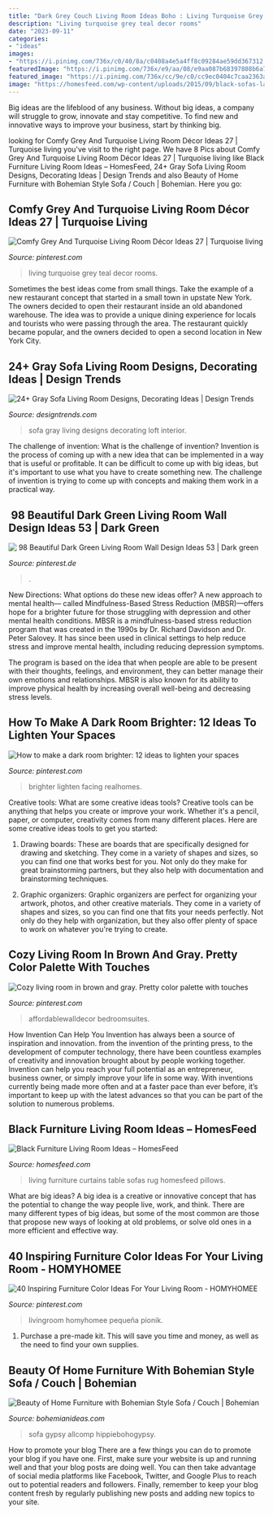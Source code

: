 ```yaml
---
title: "Dark Grey Couch Living Room Ideas Boho : Living Turquoise Grey Teal Decor Rooms"
description: "Living turquoise grey teal decor rooms"
date: "2023-09-11"
categories:
- "ideas"
images:
- "https://i.pinimg.com/736x/c0/40/8a/c0408a4e5a4ff8c09284ae59dd367312.jpg"
featuredImage: "https://i.pinimg.com/736x/e9/aa/08/e9aa087b68397808b6a78d362d8c83d5.jpg"
featured_image: "https://i.pinimg.com/736x/cc/9e/c0/cc9ec0404c7caa2363ab88a712729959.jpg"
image: "https://homesfeed.com/wp-content/uploads/2015/09/black-sofas-lamps-pillows-table-rug-curtains-clock.jpg"
---
```



Big ideas are the lifeblood of any business. Without big ideas, a company will struggle to grow, innovate and stay competitive. To find new and innovative ways to improve your business, start by thinking big.

	

		
looking for Comfy Grey And Turquoise Living Room Décor Ideas 27 | Turquoise living you've visit to the right page. We have 8 Pics about Comfy Grey And Turquoise Living Room Décor Ideas 27 | Turquoise living like Black Furniture Living Room Ideas – HomesFeed, 24+ Gray Sofa Living Room Designs, Decorating Ideas | Design Trends and also Beauty of Home Furniture with Bohemian Style Sofa / Couch | Bohemian. Here you go:
		
    
## Comfy Grey And Turquoise Living Room Décor Ideas 27 | Turquoise Living

<img loading=lazy src="https://i.pinimg.com/736x/c0/40/8a/c0408a4e5a4ff8c09284ae59dd367312.jpg" onerror="this.onerror=null;this.src='https://tse4.mm.bing.net/th?id=OIP.4RAIZBJGCPc38oMIW1aYIgHaIQ&amp;pid=15.1';" alt="Comfy Grey And Turquoise Living Room Décor Ideas 27 | Turquoise living">

_Source: pinterest.com_

>living turquoise grey teal decor rooms. 

	

Sometimes the best ideas come from small things. Take the example of a new restaurant concept that started in a small town in upstate New York. The owners decided to open their restaurant inside an old abandoned warehouse. The idea was to provide a unique dining experience for locals and tourists who were passing through the area. The restaurant quickly became popular, and the owners decided to open a second location in New York City.

    
## 24+ Gray Sofa Living Room Designs, Decorating Ideas | Design Trends

<img loading=lazy src="https://images.designtrends.com/wp-content/uploads/2016/03/15094218/Loft-Gray-Sofa-Designs.jpg" onerror="this.onerror=null;this.src='https://tse3.mm.bing.net/th?id=OIP.iH3ecwpZR_12wQODGafByAHaFu&amp;pid=15.1';" alt="24+ Gray Sofa Living Room Designs, Decorating Ideas | Design Trends">

_Source: designtrends.com_

>sofa gray living designs decorating loft interior. 

	

The challenge of invention: What is the challenge of invention?
Invention is the process of coming up with a new idea that can be implemented in a way that is useful or profitable. It can be difficult to come up with big ideas, but it's important to use what you have to create something new. The challenge of invention is trying to come up with concepts and making them work in a practical way.

    
## ️ 98 Beautiful Dark Green Living Room Wall Design Ideas 53 | Dark Green

<img loading=lazy src="https://i.pinimg.com/736x/23/ec/3d/23ec3d5223c8b5476b1d8f3e925a7ccf.jpg" onerror="this.onerror=null;this.src='https://tse1.mm.bing.net/th?id=OIP.-p2YmCzux9lGqNYKoEQloAHaJm&amp;pid=15.1';" alt="️ 98 Beautiful Dark Green Living Room Wall Design Ideas 53 | Dark green">

_Source: pinterest.de_

>. 

	

New Directions: What options do these new ideas offer?
A new approach to mental health— called Mindfulness-Based Stress Reduction (MBSR)—offers hope for a brighter future for those struggling with depression and other mental health conditions.
MBSR is a mindfulness-based stress reduction program that was created in the 1990s by Dr. Richard Davidson and Dr. Peter Salovey. It has since been used in clinical settings to help reduce stress and improve mental health, including reducing depression symptoms.

The program is based on the idea that when people are able to be present with their thoughts, feelings, and environment, they can better manage their own emotions and relationships. MBSR is also known for its ability to improve physical health by increasing overall well-being and decreasing stress levels.

    
## How To Make A Dark Room Brighter: 12 Ideas To Lighten Your Spaces

<img loading=lazy src="https://i.pinimg.com/736x/01/bf/9c/01bf9c5759be13c5783ac47980f62fb3.jpg" onerror="this.onerror=null;this.src='https://tse3.mm.bing.net/th?id=OIP.ZB-KgNwcK9Gm_1b0pvVxQQHaJ4&amp;pid=15.1';" alt="How to make a dark room brighter: 12 ideas to lighten your spaces">

_Source: pinterest.com_

>brighter lighten facing realhomes. 

	

Creative tools: What are some creative ideas tools?
Creative tools can be anything that helps you create or improve your work. Whether it's a pencil, paper, or computer, creativity comes from many different places. Here are some creative ideas tools to get you started:
1. Drawing boards: These are boards that are specifically designed for drawing and sketching. They come in a variety of shapes and sizes, so you can find one that works best for you. Not only do they make for great brainstorming partners, but they also help with documentation and brainstorming techniques.

2. Graphic organizers: Graphic organizers are perfect for organizing your artwork, photos, and other creative materials. They come in a variety of shapes and sizes, so you can find one that fits your needs perfectly. Not only do they help with organization, but they also offer plenty of space to work on whatever you're trying to create.

    
## Cozy Living Room In Brown And Gray. Pretty Color Palette With Touches

<img loading=lazy src="https://i.pinimg.com/736x/cc/9e/c0/cc9ec0404c7caa2363ab88a712729959.jpg" onerror="this.onerror=null;this.src='https://tse4.mm.bing.net/th?id=OIP.T0JBGzIyjWgRjapcKTlhkAHaIW&amp;pid=15.1';" alt="Cozy living room in brown and gray. Pretty color palette with touches">

_Source: pinterest.com_

>affordablewalldecor bedroomsuites. 

	

How Invention Can Help You
Invention has always been a source of inspiration and innovation. from the invention of the printing press, to the development of computer technology, there have been countless examples of creativity and innovation brought about by people working together. Invention can help you reach your full potential as an entrepreneur, business owner, or simply improve your life in some way. With inventions currently being made more often and at a faster pace than ever before, it’s important to keep up with the latest advances so that you can be part of the solution to numerous problems.

    
## Black Furniture Living Room Ideas – HomesFeed

<img loading=lazy src="https://homesfeed.com/wp-content/uploads/2015/09/black-sofas-lamps-pillows-table-rug-curtains-clock.jpg" onerror="this.onerror=null;this.src='https://tse4.mm.bing.net/th?id=OIP.7KptUj1rkW5czGaBreDQyQHaE8&amp;pid=15.1';" alt="Black Furniture Living Room Ideas – HomesFeed">

_Source: homesfeed.com_

>living furniture curtains table sofas rug homesfeed pillows. 

	

What are big ideas?
A big idea is a creative or innovative concept that has the potential to change the way people live, work, and think. There are many different types of big ideas, but some of the most common are those that propose new ways of looking at old problems, or solve old ones in a more efficient and effective way.

    
## 40 Inspiring Furniture Color Ideas For Your Living Room - HOMYHOMEE

<img loading=lazy src="https://i.pinimg.com/736x/e9/aa/08/e9aa087b68397808b6a78d362d8c83d5.jpg" onerror="this.onerror=null;this.src='https://tse1.mm.bing.net/th?id=OIP.dg1i_YrQMSPJ8pm8nmZo9QHaKL&amp;pid=15.1';" alt="40 Inspiring Furniture Color Ideas For Your Living Room - HOMYHOMEE">

_Source: pinterest.com_

>livingroom homyhomee pequeña pionik. 

	

1. Purchase a pre-made kit. This will save you time and money, as well as the need to find your own supplies.

    
## Beauty Of Home Furniture With Bohemian Style Sofa / Couch | Bohemian

<img loading=lazy src="https://bohemianideas.com/wp-content/uploads/2019/06/bohemian-sofa-and-couch-68.jpg" onerror="this.onerror=null;this.src='https://tse4.mm.bing.net/th?id=OIP.BC875nq1HAy1EXGM3lH-QgHaHa&amp;pid=15.1';" alt="Beauty of Home Furniture with Bohemian Style Sofa / Couch | Bohemian">

_Source: bohemianideas.com_

>sofa gypsy allcomp hippiebohogypsy. 

	

How to promote your blog
There are a few things you can do to promote your blog if you have one. First, make sure your website is up and running well and that your blog posts are doing well. You can then take advantage of social media platforms like Facebook, Twitter, and Google Plus to reach out to potential readers and followers. Finally, remember to keep your blog content fresh by regularly publishing new posts and adding new topics to your site.

